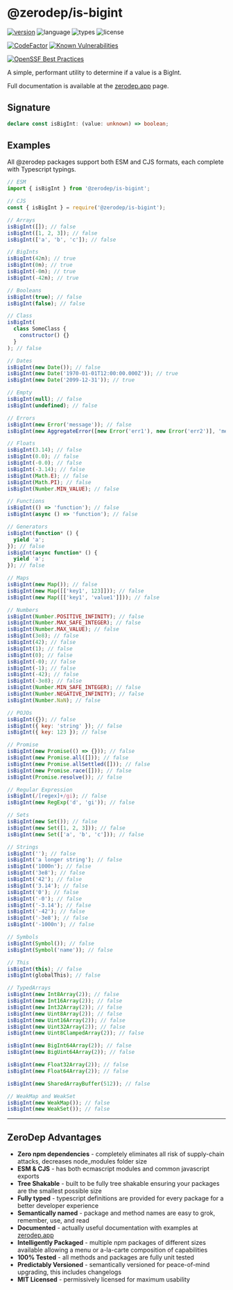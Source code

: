 # @zerodep/is-bigint

[![version](https://img.shields.io/npm/v/@zerodep/is-bigint?style=flat-square&color=blue)](https://www.npmjs.com/package/@zerodep/is-bigint)
![language](https://img.shields.io/badge/typescript-100%25-blue?style=flat-square)
![types](https://img.shields.io/badge/types-included-blue?style=flat-square)
![license](https://img.shields.io/github/license/cdepage/zerodep?color=blue&style=flat-square)

[![CodeFactor](https://www.codefactor.io/repository/github/cdepage/zerodep/badge)](https://www.codefactor.io/repository/github/cdepage/zerodep)
[![Known Vulnerabilities](https://snyk.io/test/github/cdepage/zerodep/badge.svg)](https://snyk.io/test/github/cdepage/zerodep)

[![OpenSSF Best Practices](https://www.bestpractices.dev/projects/9225/badge)](https://www.bestpractices.dev/projects/9225)

A simple, performant utility to determine if a value is a BigInt.

Full documentation is available at the [zerodep.app](http://zerodep.app/#/is/bigint) page.

## Signature

```typescript
declare const isBigInt: (value: unknown) => boolean;
```

## Examples

All @zerodep packages support both ESM and CJS formats, each complete with Typescript typings.

```javascript
// ESM
import { isBigInt } from '@zerodep/is-bigint';

// CJS
const { isBigInt } = require('@zerodep/is-bigint');
```

```javascript
// Arrays
isBigInt([]); // false
isBigInt([1, 2, 3]); // false
isBigInt(['a', 'b', 'c']); // false

// BigInts
isBigInt(42n); // true
isBigInt(0n); // true
isBigInt(-0n); // true
isBigInt(-42n); // true

// Booleans
isBigInt(true); // false
isBigInt(false); // false

// Class
isBigInt(
  class SomeClass {
    constructor() {}
  }
); // false

// Dates
isBigInt(new Date()); // false
isBigInt(new Date('1970-01-01T12:00:00.000Z')); // true
isBigInt(new Date('2099-12-31')); // true

// Empty
isBigInt(null); // false
isBigInt(undefined); // false

// Errors
isBigInt(new Error('message')); // false
isBigInt(new AggregateError([new Error('err1'), new Error('err2')], 'message')); // false

// Floats
isBigInt(3.14); // false
isBigInt(0.0); // false
isBigInt(-0.0); // false
isBigInt(-3.14); // false
isBigInt(Math.E); // false
isBigInt(Math.PI); // false
isBigInt(Number.MIN_VALUE); // false

// Functions
isBigInt(() => 'function'); // false
isBigInt(async () => 'function'); // false

// Generators
isBigInt(function* () {
  yield 'a';
}); // false
isBigInt(async function* () {
  yield 'a';
}); // false

// Maps
isBigInt(new Map()); // false
isBigInt(new Map([['key1', 123]])); // false
isBigInt(new Map([['key1', 'value1']])); // false

// Numbers
isBigInt(Number.POSITIVE_INFINITY); // false
isBigInt(Number.MAX_SAFE_INTEGER); // false
isBigInt(Number.MAX_VALUE); // false
isBigInt(3e8); // false
isBigInt(42); // false
isBigInt(1); // false
isBigInt(0); // false
isBigInt(-0); // false
isBigInt(-1); // false
isBigInt(-42); // false
isBigInt(-3e8); // false
isBigInt(Number.MIN_SAFE_INTEGER); // false
isBigInt(Number.NEGATIVE_INFINITY); // false
isBigInt(Number.NaN); // false

// POJOs
isBigInt({}); // false
isBigInt({ key: 'string' }); // false
isBigInt({ key: 123 }); // false

// Promise
isBigInt(new Promise(() => {})); // false
isBigInt(new Promise.all([])); // false
isBigInt(new Promise.allSettled([])); // false
isBigInt(new Promise.race([])); // false
isBigInt(Promise.resolve()); // false

// Regular Expression
isBigInt(/[regex]+/gi); // false
isBigInt(new RegExp('d', 'gi')); // false

// Sets
isBigInt(new Set()); // false
isBigInt(new Set([1, 2, 3])); // false
isBigInt(new Set(['a', 'b', 'c'])); // false

// Strings
isBigInt(''); // false
isBigInt('a longer string'); // false
isBigInt('1000n'); // false
isBigInt('3e8'); // false
isBigInt('42'); // false
isBigInt('3.14'); // false
isBigInt('0'); // false
isBigInt('-0'); // false
isBigInt('-3.14'); // false
isBigInt('-42'); // false
isBigInt('-3e8'); // false
isBigInt('-1000n'); // false

// Symbols
isBigInt(Symbol()); // false
isBigInt(Symbol('name')); // false

// This
isBigInt(this); // false
isBigInt(globalThis); // false

// TypedArrays
isBigInt(new Int8Array(2)); // false
isBigInt(new Int16Array(2)); // false
isBigInt(new Int32Array(2)); // false
isBigInt(new Uint8Array(2)); // false
isBigInt(new Uint16Array(2)); // false
isBigInt(new Uint32Array(2)); // false
isBigInt(new Uint8ClampedArray(2)); // false

isBigInt(new BigInt64Array(2)); // false
isBigInt(new BigUint64Array(2)); // false

isBigInt(new Float32Array(2)); // false
isBigInt(new Float64Array(2)); // false

isBigInt(new SharedArrayBuffer(512)); // false

// WeakMap and WeakSet
isBigInt(new WeakMap()); // false
isBigInt(new WeakSet()); // false
```

---

## ZeroDep Advantages

- **Zero npm dependencies** - completely eliminates all risk of supply-chain attacks, decreases node_modules folder size
- **ESM & CJS** - has both ecmascript modules and common javascript exports
- **Tree Shakable** - built to be fully tree shakable ensuring your packages are the smallest possible size
- **Fully typed** - typescript definitions are provided for every package for a better developer experience
- **Semantically named** - package and method names are easy to grok, remember, use, and read
- **Documented** - actually useful documentation with examples at [zerodep.app](https://zerodep.app)
- **Intelligently Packaged** - multiple npm packages of different sizes available allowing a menu or a-la-carte composition of capabilities
- **100% Tested** - all methods and packages are fully unit tested
- **Predictably Versioned** - semantically versioned for peace-of-mind upgrading, this includes changelogs
- **MIT Licensed** - permissively licensed for maximum usability
